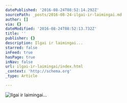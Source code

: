 ```yaml
---
datePublished: '2016-08-24T08:52:14.292Z'
sourcePath: _posts/2016-08-24-ilgai-ir-laimingai.md
author: []
via: {}
dateModified: '2016-08-24T08:52:13.732Z'
title: ''
publisher: {}
description: Ilgai ir laimingai...
starred: false
inFeed: true
hasPage: true
inNav: false
url: ilgai-ir-laimingai/index.html
_context: 'http://schema.org'
_type: Article

---
```

![Ilgai ir laimingai...](https://the-grid-user-content.s3-us-west-2.amazonaws.com/23f2bef4-6e7e-48a9-93b0-15f280a39448.jpg)
